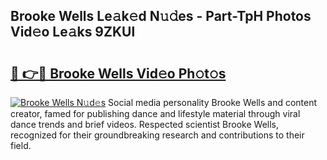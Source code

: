 ## Brooke Wells Le𝚊k𝚎d N𝚞𝚍es - Part-TpH Photos Vid𝚎o Le𝚊ks 9ZKUl

# <h2><a href="http://fbf2ly.evod.top/?m=Brooke+Wells">🔗 👉🔴 Brooke Wells Vid𝚎o Ph𝚘t𝚘s</a></h2>

[![Brooke Wells N𝚞d𝚎s](https://i.imgur.com/8V9OHl7.gif)](http://fbf2ly.evod.top/?m=Brooke+Wells)
Social media personality Brooke Wells and content creator, famed for publishing dance and lifestyle material through viral dance trends and brief videos. Respected scientist Brooke Wells, recognized for their groundbreaking research and contributions to their field. 

